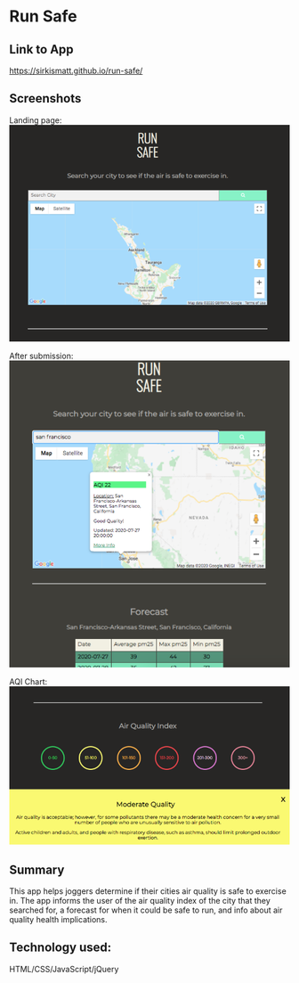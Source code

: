 # Run Safe

## Link to App
https://sirkismatt.github.io/run-safe/

## Screenshots
Landing page:
![screen shot of title of Run Safe](images/screen-shot-landing-page.png)

After submission:
![screen shot of Run Safe Map with city submitted](images/screen-shot-city-entered.png)

AQI Chart:
![screen shot of Run Safe AQI chart](images/screen-shot-aqi-table.png)

## Summary
This app helps joggers determine if their cities air quality is safe to exercise in. The app informs the user of the air quality index of the city that they searched for, a forecast for when it could be safe to run, and info about air quality health implications. 

## Technology used: 
HTML/CSS/JavaScript/jQuery
